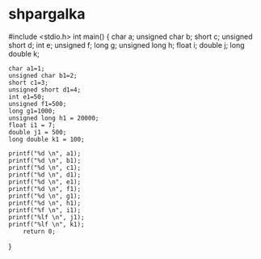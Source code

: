 # shpargalka
#include <stdio.h>
int main()
{
    char a;
	unsigned char b;
	short c;
	unsigned short d;
	int e;
	unsigned f;
	long g;
	unsigned long h;
	float i;
	double j;
	long double k;

	char a1=1;
	unsigned char b1=2;
	short c1=3;
	unsigned short d1=4;
	int e1=50;
	unsigned f1=500;
	long g1=1000;
	unsigned long h1 = 20000;
	float i1 = 7;
	double j1 = 500;
	long double k1 = 100;

	printf("%d \n", a1);
	printf("%d \n", b1);
	printf("%d \n", c1);
	printf("%d \n", d1);
	printf("%d \n", e1);
	printf("%d \n", f1);
	printf("%d \n", g1);
	printf("%d \n", h1);
	printf("%f \n", i1);
	printf("%lf \n", j1);
	printf("%lf \n", k1);
		return 0;
}


